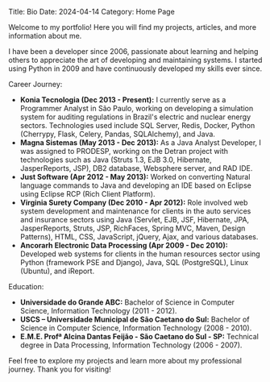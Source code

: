 Title: Bio
Date: 2024-04-14
Category: Home Page

Welcome to my portfolio! Here you will find my projects, articles, and more information about me.

I have been a developer since 2006, passionate about learning and helping others to appreciate the art of developing and maintaining systems. I started using Python in 2009 and have continuously developed my skills ever since.

Career Journey:

- **Konia Tecnologia (Dec 2013 - Present):** I currently serve as a Programmer Analyst in São Paulo, working on developing a simulation system for auditing regulations in Brazil's electric and nuclear energy sectors. Technologies used include SQL Server, Redis, Docker, Python (Cherrypy, Flask, Celery, Pandas, SQLAlchemy), and Java.
- **Magna Sistemas (May 2013 - Dec 2013):** As a Java Analyst Developer, I was assigned to PRODESP, working on the Detran project with technologies such as Java (Struts 1.3, EJB 3.0, Hibernate, JasperReports, JSP), DB2 database, Websphere server, and RAD IDE.
- **Just Software (Apr 2012 - May 2013):** Worked on converting Natural language commands to Java and developing an IDE based on Eclipse using Eclipse RCP (Rich Client Platform).
- **Virginia Surety Company (Dec 2010 - Apr 2012):** Role involved web system development and maintenance for clients in the auto services and insurance sectors using Java (Servlet, EJB, JSF, Hibernate, JPA, JasperReports, Struts, JSP, RichFaces, Spring MVC, Maven, Design Patterns), HTML, CSS, JavaScript, jQuery, Ajax, and various databases.
- **Ancorarh Electronic Data Processing (Apr 2009 - Dec 2010):** Developed web systems for clients in the human resources sector using Python (framework PSE and Django), Java, SQL (PostgreSQL), Linux (Ubuntu), and iReport.

Education:

- **Universidade do Grande ABC:** Bachelor of Science in Computer Science, Information Technology (2011 - 2012).
- **USCS – Universidade Municipal de São Caetano do Sul:** Bachelor of Science in Computer Science, Information Technology (2008 - 2010).
- **E.M.E. Profª Alcina Dantas Feijão - São Caetano do Sul - SP:** Technical degree in Data Processing, Information Technology (2006 - 2007).

Feel free to explore my projects and learn more about my professional journey. Thank you for visiting!